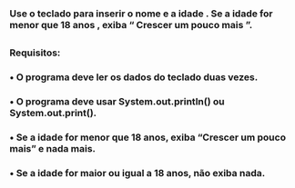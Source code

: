 ### Use o teclado para inserir o nome e a idade . Se a idade for menor que 18 anos , exiba “ Crescer um pouco mais ”.
##
### Requisitos:
### •	O programa deve ler os dados do teclado duas vezes.
### •	O programa deve usar System.out.println() ou System.out.print().
### •	Se a idade for menor que 18 anos, exiba “Crescer um pouco mais” e nada mais.
### •	Se a idade for maior ou igual a 18 anos, não exiba nada.